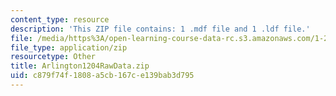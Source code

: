 ```yaml
---
content_type: resource
description: 'This ZIP file contains: 1 .mdf file and 1 .ldf file.'
file: /media/https%3A/open-learning-course-data-rc.s3.amazonaws.com/1-204-computer-algorithms-in-systems-engineering-spring-2010/c879f74f1808a5cb167ce139bab3d795_Arlington1204RawData.zip
file_type: application/zip
resourcetype: Other
title: Arlington1204RawData.zip
uid: c879f74f-1808-a5cb-167c-e139bab3d795
---
```

